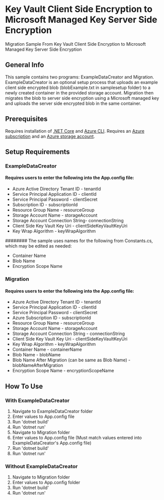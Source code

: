 # Key Vault Client Side Encryption to Microsoft Managed Key Server Side Encryption
Migration Sample From Key Vault Client Side Encryption to Microsoft Managed Key Server Side Encryption

## General Info
This sample contains two programs: ExampleDataCreator and Migration. ExampleDataCreator is an optional setup process that uploads an example client side encrypted blob (blobExample.txt in samplesetup folder) to a newly created container in the provided storage account.
Migration then migrates the blob to server side encryption using a Microsoft managed key and uploads the server side encrypted blob in the same container. 

## Prerequisites
Requires installation of [.NET Core](https://dotnet.microsoft.com/download/dotnet-core) and [Azure CLI](https://docs.microsoft.com/en-us/cli/azure/install-azure-cli?view=azure-cli-latest).
Requires an [Azure subscription](https://azure.microsoft.com/en-us/free/) and an 
[Azure storage account](https://docs.microsoft.com/en-us/azure/storage/common/storage-account-create?tabs=azure-portal).

## Setup Requirements
### ExampleDataCreator
#### Requires users to enter the following into the App.config file:
* Azure Active Directory Tenant ID - tenantId
* Service Principal Application ID - clientId
* Service Principal Password - clientSecret
* Subscription ID - subscriptionId
* Resource Group Name - resourceGroup
* Storage Account Name - storageAccount
* Storage Account Connection String- connectionString
* Client Side Key Vault Key Uri - clientSideKeyVaultKeyUri
* Key Wrap Algorithm - keyWrapAlgorithm

######## The sample uses names for the following from Constants.cs, which may be edited as needed:
* Container Name
* Blob Name
* Encryption Scope Name

### Migration
#### Requires users to enter the following into the App.config file:
* Azure Active Directory Tenant ID - tenantId
* Service Principal Application ID - clientId
* Service Principal Password - clientSecret
* Azure Subscription ID - subscriptionId
* Resource Group Name - resourceGroup
* Storage Account Name - storageAccount
* Storage Account Connection String - connectionString
* Client Side Key Vault Key Uri - clientSideKeyVaultKeyUri
* Key Wrap Algorithm - keyWrapAlgorithm
* Container Name - containerName
* Blob Name - blobName
* Blob Name After Migration (can be same as Blob Name) - blobNameAfterMigration
* Encryption Scope Name - encryptionScopeName

## How To Use
### With ExampleDataCreator
1. Navigate to ExampleDataCreator folder
2. Enter values to App.config file
3. Run 'dotnet build'
4. Run 'dotnet run'
5. Navigate to Migration folder
6. Enter values to App.config file (Must match values entered into ExampleDataCreator's App.config file)
7. Run 'dotnet build'
8. Run 'dotnet run'

### Without ExampleDataCreator
1. Navigate to Migration folder
2. Enter values to App.config folder
3. Run 'dotnet build'
4. Run 'dotnet run'

